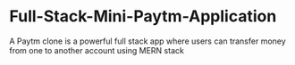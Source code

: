 # Full-Stack-Mini-Paytm-Application
A Paytm clone is a powerful full stack app where users can transfer money from one to another account using MERN stack 
